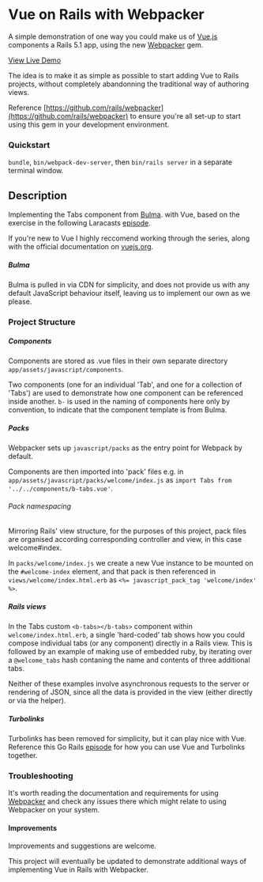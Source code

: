 # Vue on Rails with Webpacker
A simple demonstration of one way you could make us of [Vue.js](https://github.com/vuejs/vue) components a Rails 5.1 app, using the new [Webpacker](https://github.com/rails/webpacker) gem.

[View Live Demo](https://rails-vue.herokuapp.com)

The idea is to make it as simple as possible to start adding Vue to Rails projects, without completely abandonning the traditional way of authoring views.

Reference [https://github.com/rails/webpacker](https://github.com/rails/webpacker) to ensure you're all set-up to start using this gem in your development environment.

### Quickstart
`bundle`, `bin/webpack-dev-server`, then `bin/rails server` in a separate terminal window.

## Description
Implementing the Tabs component from [Bulma](https://github.com/jgthms/bulma). with Vue, based on the exercise in the following Laracasts [episode](https://laracasts.com/series/learn-vue-2-step-by-step/episodes/11).

If you're new to Vue I highly reccomend working through the series, along with the official documentation on [vuejs.org](https://vuejs.org).

##### Bulma
Bulma is pulled in via CDN for simplicity, and does not provide us with any default JavaScript behaviour itself, leaving us to implement our own as we please.

### Project Structure

##### Components
Components are stored as .vue files in their own separate directory `app/assets/javascript/components`.

Two components (one for an individual 'Tab', and one for a collection of 'Tabs') are used to demonstrate how one component can be referenced inside another. `b-` is used in the naming of components here only by convention, to indicate that the component template is from Bulma.

##### Packs
Webpacker sets up `javascript/packs` as the entry point for Webpack by default.

Components are then imported into 'pack' files e.g. in `app/assets/javascript/packs/welcome/index.js` as `import Tabs from '../../components/b-tabs.vue'`.

###### Pack namespacing
Mirroring Rails' view structure, for the purposes of this project, pack files are organised according corresponding controller and view, in this case welcome#index.

In `packs/welcome/index.js` we create a new Vue instance to be mounted on the `#welcome-index` element, and that pack is then referenced in `views/welcome/index.html.erb` as `<%= javascript_pack_tag 'welcome/index' %>`.

##### Rails views
In the Tabs custom `<b-tabs></b-tabs>` component within `welcome/index.html.erb`, a single 'hard-coded' tab shows how you could compose individual tabs (or any component) directly in a Rails view. This is followed by an example of making use of embedded ruby, by iterating over a `@welcome_tabs` hash contaning the name and contents of three additional tabs.

Neither of these examples involve asynchronous requests to the server or rendering of JSON, since all the data is provided in the view (either directly or via the helper).

##### Turbolinks
Turbolinks has been removed for simplicity, but it can play nice with Vue. Reference this Go Rails [episode](https://gorails.com/episodes/how-to-use-vuejs-and-turbolinks-together) for how you can use Vue and Turbolinks together.

### Troubleshooting
It's worth reading the documentation and requirements for using [Webpacker](https://github.com/rails/webpacker) and check any issues there which might relate to using Webpacker on your system.

#### Improvements
Improvements and suggestions are welcome.

This project will eventually be updated to demonstrate additional ways of implementing Vue in Rails with Webpacker.
